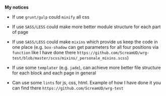 **My notices**
- If use `grunt/gulp` could `minify` all css

- If use `SASS/LESS` could make more better module structure for each part of page

- If use `SASS/LESS` could make `mixins` which provide us keep the code in one place (e.g. `box-shadow` can get parameters for all four positions via `function` like I have done there `https://github.com/ScreamUD/wrg-test/blob/master/scss/mixins/_personale_mixins.scss`)

- If use some `templater` (e.g. `jade`), can achieve more better file structure for each block and each page in general  

- Can use some `lints` for js, css, html. Example of how I have done it you can find there `https://github.com/ScreamUD/wrg-test`